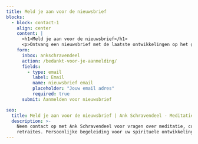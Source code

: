 ```yaml
---
title: Meld je aan voor de nieuwsbrief
blocks:
  - block: contact-1
    align: center
    content: |
      <h1>Meld je aan voor de nieuwsbrief</h1>
      <p>Ontvang een nieuwsbrief met de laatste ontwikkelingen op het gebied van meditatie en coaching.</p>
    form:
      inbox: ankschravendeel
      action: /bedankt-voor-je-aanmelding/
      fields:
        - type: email
          label: Email
          name: nieuwsbrief email
          placeholder: "Jouw email adres"
          required: true
      submit: Aanmelden voor nieuwsbrief

seo:
  title: Meld je aan voor de nieuwsbrief | Ank Schravendeel - Meditatie & Coaching
  description: >-
    Neem contact op met Ank Schravendeel voor vragen over meditatie, coaching of
    retraites. Persoonlijke begeleiding voor uw spirituele ontwikkeling.
---
```

